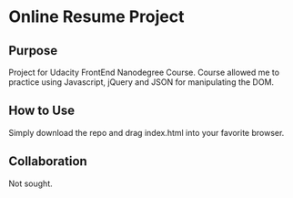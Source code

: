 # Online Resume Project 


## Purpose 

Project for Udacity FrontEnd Nanodegree Course. Course allowed me to practice using Javascript, jQuery and JSON for manipulating the DOM. 

## How to Use

Simply download the repo and drag index.html into your favorite browser. 

## Collaboration

Not sought. 

